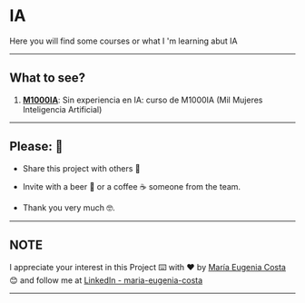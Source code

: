 # IA

Here you will find some courses or what I 'm learning abut IA

---

## What to see?

1. [**M1000IA**](https://github.com/eugenia1984/IA/tree/main/m1000ia): Sin experiencia en IA: curso de M1000IA (Mil Mujeres Inteligencia Artificial)

---

## Please: 🎁

* Share this project with others 📢

* Invite with a beer 🍺 or a coffee ☕ someone from the team. 

* Thank you very much 🤓.

---

## NOTE

I appreciate your interest in this Project ⌨️ with ❤️ by [María Eugenia Costa](https://github.com/eugenia1984) 😊 and follow me at [LinkedIn - maria-eugenia-costa](https://www.linkedin.com/in/maria-eugenia-costa/)

---
